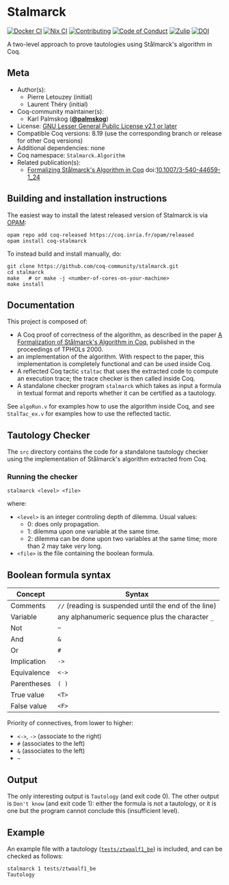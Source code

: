 <!---
This file was generated from `meta.yml`, please do not edit manually.
Follow the instructions on https://github.com/coq-community/templates to regenerate.
--->
# Stalmarck

[![Docker CI][docker-action-shield]][docker-action-link]
[![Nix CI][nix-action-shield]][nix-action-link]
[![Contributing][contributing-shield]][contributing-link]
[![Code of Conduct][conduct-shield]][conduct-link]
[![Zulip][zulip-shield]][zulip-link]
[![DOI][doi-shield]][doi-link]

[docker-action-shield]: https://github.com/coq-community/stalmarck/actions/workflows/docker-action.yml/badge.svg?branch=v8.19
[docker-action-link]: https://github.com/coq-community/stalmarck/actions/workflows/docker-action.yml

[nix-action-shield]: https://github.com/coq-community/stalmarck/actions/workflows/nix-action.yml/badge.svg?branch=v8.19
[nix-action-link]: https://github.com/coq-community/stalmarck/actions/workflows/nix-action.yml

[contributing-shield]: https://img.shields.io/badge/contributions-welcome-%23f7931e.svg
[contributing-link]: https://github.com/coq-community/manifesto/blob/master/CONTRIBUTING.md

[conduct-shield]: https://img.shields.io/badge/%E2%9D%A4-code%20of%20conduct-%23f15a24.svg
[conduct-link]: https://github.com/coq-community/manifesto/blob/master/CODE_OF_CONDUCT.md

[zulip-shield]: https://img.shields.io/badge/chat-on%20zulip-%23c1272d.svg
[zulip-link]: https://coq.zulipchat.com/#narrow/stream/237663-coq-community-devs.20.26.20users


[doi-shield]: https://zenodo.org/badge/DOI/10.1007/3-540-44659-1_24.svg
[doi-link]: https://doi.org/10.1007/3-540-44659-1_24

A two-level approach to prove tautologies using Stålmarck's
algorithm in Coq.

## Meta

- Author(s):
  - Pierre Letouzey (initial)
  - Laurent Théry (initial)
- Coq-community maintainer(s):
  - Karl Palmskog ([**@palmskog**](https://github.com/palmskog))
- License: [GNU Lesser General Public License v2.1 or later](LICENSE)
- Compatible Coq versions: 8.19 (use the corresponding branch or release for other Coq versions)
- Additional dependencies: none
- Coq namespace: `Stalmarck.Algorithm`
- Related publication(s):
  - [Formalizing Stålmarck's Algorithm in Coq](https://www.irif.fr/~letouzey/download/stalmarck.ps.gz) doi:[10.1007/3-540-44659-1_24](https://doi.org/10.1007/3-540-44659-1_24)

## Building and installation instructions

The easiest way to install the latest released version of Stalmarck
is via [OPAM](https://opam.ocaml.org/doc/Install.html):

```shell
opam repo add coq-released https://coq.inria.fr/opam/released
opam install coq-stalmarck
```

To instead build and install manually, do:

``` shell
git clone https://github.com/coq-community/stalmarck.git
cd stalmarck
make   # or make -j <number-of-cores-on-your-machine> 
make install
```


## Documentation

This project is composed of:

- A Coq proof of correctness of the algorithm, as described in the paper
  [A Formalization of Stålmarck's Algorithm in Coq][paper-link], published
  in the proceedings of TPHOLs 2000.
- an implementation of the algorithm. With respect to the paper, this
  implementation is completely functional and can be used inside Coq.
- A reflected Coq tactic `staltac` that uses the extracted code to compute
  an execution trace; the trace checker is then called inside Coq.
- A standalone checker program `stalmarck` which takes as input a formula in
  textual format and reports whether it can be certified as a tautology.

See `algoRun.v` for examples how to use the algorithm inside Coq, and
see `StalTac_ex.v` for examples how to use the reflected tactic.

[paper-link]: https://www.irif.fr/~letouzey/download/stalmarck.ps.gz

## Tautology Checker

The `src` directory contains the code for a standalone tautology checker
using the implementation of Stålmarck's algorithm extracted from Coq.

### Running the checker

```shell
stalmarck <level> <file>
```
where:
- `<level>` is an integer controling depth of dilemma. Usual values:
  - 0: does only propagation.
  - 1: dilemma upon one variable at the same time.
  - 2: dilemma can be done upon two variables at the same time; more than 2 may take *very* long.
- `<file>` is the file containing the boolean formula.

## Boolean formula syntax

| Concept  | Syntax |
| -------- | ------ |
| Comments | `//`  (reading is suspended until the end of the line) |
| Variable | any alphanumeric sequence plus the character `_` |
| Not      | `~` |
| And      | `&` |
| Or       | `#` |
| Implication |	`->`  |
| Equivalence |	`<->` |
| Parentheses |	`( )` |
| True value  | `<T>` |
| False value |	`<F>` |

Priority of connectives, from lower to higher:
- `<->`, `->` (associate to the right)
- `#` (associates to the left)
- `&` (associates to the left)
- `~`

## Output

The only interesting output is `Tautology` (and exit code 0).
The other output is `Don't know` (and exit code 1): either the formula
is not a tautology, or it is one but the program cannot conclude this
(insufficient level).

## Example

An example file with a tautology ([`tests/ztwaalf1_be`](tests/ztwaalf1_be))
is included, and can be checked as follows:
```shell
stalmarck 1 tests/ztwaalf1_be
Tautology
```

